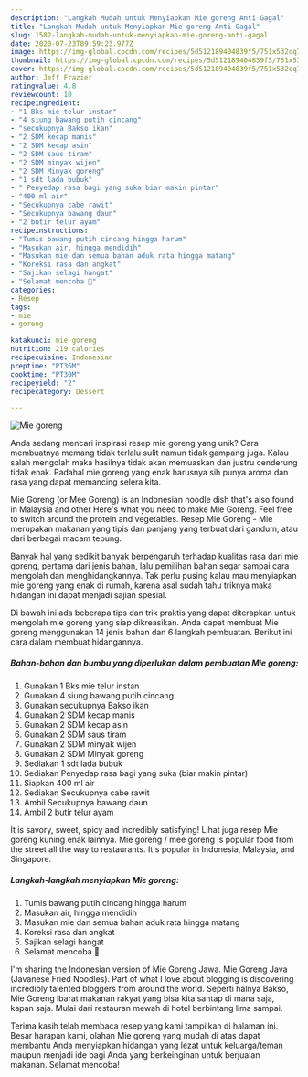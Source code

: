 ```yaml
---
description: "Langkah Mudah untuk Menyiapkan Mie goreng Anti Gagal"
title: "Langkah Mudah untuk Menyiapkan Mie goreng Anti Gagal"
slug: 1582-langkah-mudah-untuk-menyiapkan-mie-goreng-anti-gagal
date: 2020-07-23T09:59:23.977Z
image: https://img-global.cpcdn.com/recipes/5d512189404839f5/751x532cq70/mie-goreng-foto-resep-utama.jpg
thumbnail: https://img-global.cpcdn.com/recipes/5d512189404839f5/751x532cq70/mie-goreng-foto-resep-utama.jpg
cover: https://img-global.cpcdn.com/recipes/5d512189404839f5/751x532cq70/mie-goreng-foto-resep-utama.jpg
author: Jeff Frazier
ratingvalue: 4.8
reviewcount: 10
recipeingredient:
- "1 Bks mie telur instan"
- "4 siung bawang putih cincang"
- "secukupnya Bakso ikan"
- "2 SDM kecap manis"
- "2 SDM kecap asin"
- "2 SDM saus tiram"
- "2 SDM minyak wijen"
- "2 SDM Minyak goreng"
- "1 sdt lada bubuk"
- " Penyedap rasa bagi yang suka biar makin pintar"
- "400 ml air"
- "Secukupnya cabe rawit"
- "Secukupnya bawang daun"
- "2 butir telur ayam"
recipeinstructions:
- "Tumis bawang putih cincang hingga harum"
- "Masukan air, hingga mendidih"
- "Masukan mie dan semua bahan aduk rata hingga matang"
- "Koreksi rasa dan angkat"
- "Sajikan selagi hangat"
- "Selamat mencoba 🤗"
categories:
- Resep
tags:
- mie
- goreng

katakunci: mie goreng 
nutrition: 219 calories
recipecuisine: Indonesian
preptime: "PT36M"
cooktime: "PT30M"
recipeyield: "2"
recipecategory: Dessert

---
```



![Mie goreng](https://img-global.cpcdn.com/recipes/5d512189404839f5/751x532cq70/mie-goreng-foto-resep-utama.jpg)

Anda sedang mencari inspirasi resep mie goreng yang unik? Cara membuatnya memang tidak terlalu sulit namun tidak gampang juga. Kalau salah mengolah maka hasilnya tidak akan memuaskan dan justru cenderung tidak enak. Padahal mie goreng yang enak harusnya sih punya aroma dan rasa yang dapat memancing selera kita.

Mie Goreng (or Mee Goreng) is an Indonesian noodle dish that&#39;s also found in Malaysia and other Here&#39;s what you need to make Mie Goreng. Feel free to switch around the protein and vegetables. Resep Mie Goreng - Mie merupakan makanan yang tipis dan panjang yang terbuat dari gandum, atau dari berbagai macam tepung.

Banyak hal yang sedikit banyak berpengaruh terhadap kualitas rasa dari mie goreng, pertama dari jenis bahan, lalu pemilihan bahan segar sampai cara mengolah dan menghidangkannya. Tak perlu pusing kalau mau menyiapkan mie goreng yang enak di rumah, karena asal sudah tahu triknya maka hidangan ini dapat menjadi sajian spesial.


Di bawah ini ada beberapa tips dan trik praktis yang dapat diterapkan untuk mengolah mie goreng yang siap dikreasikan. Anda dapat membuat Mie goreng menggunakan 14 jenis bahan dan 6 langkah pembuatan. Berikut ini cara dalam membuat hidangannya.

<!--inarticleads1-->

##### Bahan-bahan dan bumbu yang diperlukan dalam pembuatan Mie goreng:

1. Gunakan 1 Bks mie telur instan
1. Gunakan 4 siung bawang putih cincang
1. Gunakan secukupnya Bakso ikan
1. Gunakan 2 SDM kecap manis
1. Gunakan 2 SDM kecap asin
1. Gunakan 2 SDM saus tiram
1. Gunakan 2 SDM minyak wijen
1. Gunakan 2 SDM Minyak goreng
1. Sediakan 1 sdt lada bubuk
1. Sediakan  Penyedap rasa bagi yang suka (biar makin pintar)
1. Siapkan 400 ml air
1. Sediakan Secukupnya cabe rawit
1. Ambil Secukupnya bawang daun
1. Ambil 2 butir telur ayam


It is savory, sweet, spicy and incredibly satisfying! Lihat juga resep Mie goreng kuning enak lainnya. Mie goreng / mee goreng is popular food from the street all the way to restaurants. It&#39;s popular in Indonesia, Malaysia, and Singapore. 

<!--inarticleads2-->

##### Langkah-langkah menyiapkan Mie goreng:

1. Tumis bawang putih cincang hingga harum
1. Masukan air, hingga mendidih
1. Masukan mie dan semua bahan aduk rata hingga matang
1. Koreksi rasa dan angkat
1. Sajikan selagi hangat
1. Selamat mencoba 🤗


I&#39;m sharing the Indonesian version of Mie Goreng Jawa. Mie Goreng Java (Javanese Fried Noodles). Part of what I love about blogging is discovering incredibly talented bloggers from around the world. Seperti halnya Bakso, Mie Goreng ibarat makanan rakyat yang bisa kita santap di mana saja, kapan saja. Mulai dari restauran mewah di hotel berbintang lima sampai. 

Terima kasih telah membaca resep yang kami tampilkan di halaman ini. Besar harapan kami, olahan Mie goreng yang mudah di atas dapat membantu Anda menyiapkan hidangan yang lezat untuk keluarga/teman maupun menjadi ide bagi Anda yang berkeinginan untuk berjualan makanan. Selamat mencoba!
